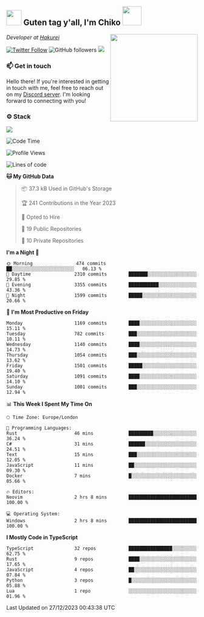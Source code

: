 <h2><img src="https://cdn.discordapp.com/emojis/1100181376730402906.gif?quality=lossless" width="40"> Guten tag y'all, I'm Chiko <img src="https://a.ppy.sh/15907233" width="50"></h2>
<a href="https://twitter.com/Zzul0714/status/1654451338179395585?s=20"><img align='right' src="https://cdn.discordapp.com/attachments/1109162815866023976/1109163700583153705/FvXKt8paEAAR6Ak1.png" width="230"></a>
<p><em>Developer at <a href="https://github.com/hakureiapp">Hakurei</a></em></p>

[![Twitter Follow](https://img.shields.io/twitter/follow/chikoxq?label=Follow)](https://twitter.com/intent/follow?screen_name=chikoxq)
![GitHub followers](https://img.shields.io/github/followers/chikof?label=Follow&style=social)
![](https://komarev.com/ghpvc/?username=chikof&color=blue)

### 📫 Get in touch
Hello there! If you're interested in getting in touch with me, feel free to reach out on my [Discord server](https://discord.gg/sejc7TnX6N). I'm looking forward to connecting with you!

### ⚙️ Stack
![](https://skillicons.dev/icons?i=git,kubernetes,docker,js,ts,cloudflare,css,deno,express,graphql,html,mongodb,nestjs,py,react,apollo,bash,java,lua,nextjs,netlify,nodejs,ps,powershell,rust,neovim,tauri,sentry,postgres,tailwind,prisma,actix)

<!--START_SECTION:waka-->
![Code Time](http://img.shields.io/badge/Code%20Time-1%2C554%20hrs%2020%20mins-blue)

![Profile Views](http://img.shields.io/badge/Profile%20Views-0-blue)

![Lines of code](https://img.shields.io/badge/From%20Hello%20World%20I%27ve%20Written-7.2%20million%20lines%20of%20code-blue)

**🐱 My GitHub Data** 

> 📦 37.3 kB Used in GitHub's Storage 
 > 
> 🏆 241 Contributions in the Year 2023
 > 
> 💼 Opted to Hire
 > 
> 📜 19 Public Repositories 
 > 
> 🔑 10 Private Repositories 
 > 
**I'm a Night 🦉** 

```text
🌞 Morning                474 commits         ██░░░░░░░░░░░░░░░░░░░░░░░   06.13 % 
🌆 Daytime                2310 commits        ███████░░░░░░░░░░░░░░░░░░   29.85 % 
🌃 Evening                3355 commits        ███████████░░░░░░░░░░░░░░   43.36 % 
🌙 Night                  1599 commits        █████░░░░░░░░░░░░░░░░░░░░   20.66 % 
```
📅 **I'm Most Productive on Friday** 

```text
Monday                   1169 commits        ████░░░░░░░░░░░░░░░░░░░░░   15.11 % 
Tuesday                  782 commits         ███░░░░░░░░░░░░░░░░░░░░░░   10.11 % 
Wednesday                1140 commits        ████░░░░░░░░░░░░░░░░░░░░░   14.73 % 
Thursday                 1054 commits        ███░░░░░░░░░░░░░░░░░░░░░░   13.62 % 
Friday                   1501 commits        █████░░░░░░░░░░░░░░░░░░░░   19.40 % 
Saturday                 1091 commits        ████░░░░░░░░░░░░░░░░░░░░░   14.10 % 
Sunday                   1001 commits        ███░░░░░░░░░░░░░░░░░░░░░░   12.94 % 
```


📊 **This Week I Spent My Time On** 

```text
🕑︎ Time Zone: Europe/London

💬 Programming Languages: 
Rust                     46 mins             █████████░░░░░░░░░░░░░░░░   36.24 % 
C#                       31 mins             ██████░░░░░░░░░░░░░░░░░░░   24.51 % 
Text                     15 mins             ███░░░░░░░░░░░░░░░░░░░░░░   12.05 % 
JavaScript               11 mins             ██░░░░░░░░░░░░░░░░░░░░░░░   09.30 % 
Docker                   7 mins              █░░░░░░░░░░░░░░░░░░░░░░░░   05.66 % 

🔥 Editors: 
Neovim                   2 hrs 8 mins        █████████████████████████   100.00 % 

💻 Operating System: 
Windows                  2 hrs 8 mins        █████████████████████████   100.00 % 
```

**I Mostly Code in TypeScript** 

```text
TypeScript               32 repos            ████████████████░░░░░░░░░   62.75 % 
Rust                     9 repos             ████░░░░░░░░░░░░░░░░░░░░░   17.65 % 
JavaScript               4 repos             ██░░░░░░░░░░░░░░░░░░░░░░░   07.84 % 
Python                   3 repos             █░░░░░░░░░░░░░░░░░░░░░░░░   05.88 % 
Lua                      1 repo              ░░░░░░░░░░░░░░░░░░░░░░░░░   01.96 % 
```




 Last Updated on 27/12/2023 00:43:38 UTC
<!--END_SECTION:waka-->


<!--
<p align="center">
     <a href="https://discord.gg/HhybNhchcC"><img src="https://invidget.switchblade.xyz/sejc7TnX6N" align="center" ><a>
</p> 
-->
